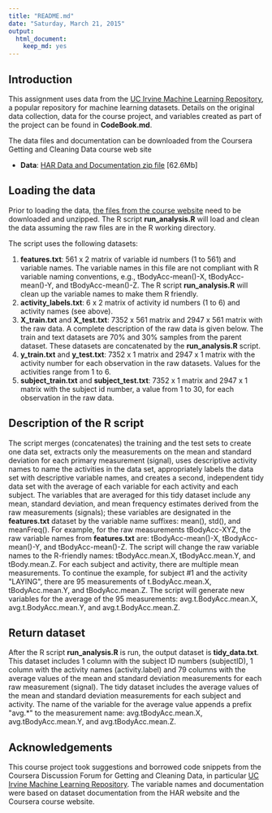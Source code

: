 ```yaml
---
title: "README.md"
date: "Saturday, March 21, 2015"
output:
  html_document:
    keep_md: yes
---
```


## Introduction

This assignment uses data from the <a href="http://archive.ics.uci.edu/ml/">UC Irvine Machine Learning Repository</a>, a popular repository for machine learning
datasets.  Details on the original data collection, data for the course project, and variables created as part of the project can be found in <b>CodeBook.md</b>. 

The data files and documentation can be downloaded from the Coursera Getting and Cleaning Data course web site  

* <b>Data</b>: <a href="https://d396qusza40orc.cloudfront.net/getdata%2Fprojectfiles%2FUCI%20HAR%20Dataset.zip">HAR Data and Documentation zip file</a> [62.6Mb]

## Loading the data

Prior to loading the data, <a href="https://d396qusza40orc.cloudfront.net/getdata%2Fprojectfiles%2FUCI%20HAR%20Dataset.zip">the files from the course website</a> need to be downloaded and unzipped.
The R script <b>run_analysis.R</b> will load and clean the data assuming the raw files are in the R working directory. 

The script uses the following datasets:
<ol>
	<li><b>features.txt</b>:  561 x 2 matrix of variable id numbers (1 to 561) and variable names.  The variable names in this file are not compliant with R variable naming conventions, e.g., tBodyAcc-mean()-X, tBodyAcc-mean()-Y, and tBodyAcc-mean()-Z.  The R script <b>run_analysis.R</b> will clean up the variable names to make them R friendly.</li>
	<li><b>activity_labels.txt</b>:  6 x 2 matrix of activity id numbers (1 to 6) and activity names (see above).</li>
	<li><b>X_train.txt</b> and <b>X_test.txt</b>:  7352 x 561 matrix and 2947 x 561 matrix with the raw data.  A complete description of the raw data is given below.  The train and text datasets are 70% and 30% samples from the parent dataset.  These datasets are concatenated by the <b>run_analysis.R</b> script.</li>
	<li><b>y_train.txt</b> and <b>y_test.txt</b>:  7352 x 1 matrix and 2947 x 1 matrix with the activity number for each observation in the raw datasets.  Values for the activities range from 1 to 6.</li>
	<li><b>subject_train.txt</b> and <b>subject_test.txt</b>:  7352 x 1 matrix and 2947 x 1 matrix with the subject id number, a value from 1 to 30, for each observation in the raw data.</li>
</ol>

## Description of the R script
The script merges (concatenates) the training and the test sets to create one data set, extracts only the measurements on the mean and standard deviation for each primary measurement (signal), uses descriptive activity names to name the activities in the data set, appropriately labels the data set with descriptive variable names, and creates a second, independent tidy data set with the average of each variable for each activity and each subject.  The variables that are averaged for this tidy dataset include any mean, standard deviation, and mean frequency estimates derived from the raw measurements (signals); these variables are designated in the <b>features.txt</b> dataset by the variable name suffixes: mean(), std(), and meanFreq().  For example, for the raw measurements tBodyAcc-XYZ, the raw variable names from <b>features.txt</b> are:  tBodyAcc-mean()-X, tBodyAcc-mean()-Y, and tBodyAcc-mean()-Z.  The script will change the raw variable names to the R-friendly names:  tBodyAcc.mean.X, tBodyAcc.mean.Y, and tBody.mean.Z.  For each subject and activity, there are multiple mean measurements.  To continue the example, for subject #1 and the activity "LAYING", there are 95 measurements of t.BodyAcc.mean.X, tBodyAcc.mean.Y, and tBodyAcc.mean.Z.  The script will generate new variables for the average of the 95 measurements:  avg.t.BodyAcc.mean.X, avg.t.BodyAcc.mean.Y, and avg.t.BodyAcc.mean.Z.      

##  Return dataset
After the R script <b>run\_analysis.R</b> is run, the output dataset is <b>tidy\_data.txt</b>.  This dataset includes 1 column with the subject ID numbers (subjectID), 1 column with the activity names (activity.label) and 79 columns with the average values of the mean and standard deviation measurements for each raw measurement (signal).  The tidy dataset includes the average values of the mean and standard deviation measurements for each subject and activity.  The name of the variable for the average value appends a prefix "avg.*" to the measurement name:  avg.tBodyAcc.mean.X, avg.tBodyAcc.mean.Y, and avg.tBodyAcc.mean.Z.     

## Acknowledgements
This course project took suggestions and borrowed code snippets from the Coursera Discussion Forum for Getting and Cleaning Data, in particular <a href="http://archive.ics.uci.edu/ml/">UC Irvine Machine
Learning Repository</a>.  The variable names and documentation were based on dataset documentation from the HAR website and the Coursera course website.
